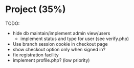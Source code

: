 # Project (35%)

TODO:

* hide db maintain/implement admin view/users
  * implement status and type for user (see verify.php)
* Use branch session cookie in checkout page
* show checkout option only when signed in?
* fix registration facility
* implement profile.php? (low priority)
